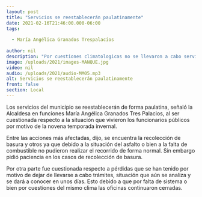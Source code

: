 ```yaml
---
layout: post
title: "Servicios se reestablecerán paulatinamente"
date: 2021-02-16T21:46:00.000-06:00
tags:
  
  - María Angélica Granados Trespalacios
  
author: nil
description: "Por cuestiones climatologicas no se llevaron a cabo servicios como la recolección de basura."
image: /uploads/2021/images-MANQUE.jpg
video: nil
audio: /uploads/2021/audio-MM05.mp3
alt: Servicios se reestablecerán paulatinamente
front: false
section: Local
---
```


Los servicios del municipio se reestablecerán de forma paulatina, señaló la Alcaldesa en funciones María Angélica Granados Tres Palacios, al ser cuestionada respecto a la situación que vivieron los funcionarios públicos por motivo de la novena temporada invernal.

Entre las acciones más afectadas, dijo, se encuentra la recolección de basura y otros ya que debido a la situación del asfalto o bien a la falta de combustible no pudieron realizar el recorrido de forma normal. Sin embargo pidió paciencia en los casos de recolección de basura.

Por otra parte fue cuestionada respecto a pérdidas que se han tenido por motivo de dejar de llevarse a cabo trámites, situación que aún se analiza y se dará a conocer en unos días. Esto debido a que por falta de sistema o bien por cuestiones del mismo clima las oficinas continuaron cerradas.
